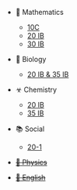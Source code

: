 * 🔢 Mathematics
  * [10C](https://drive.google.com/open?id=1UPnQliQN91uGohxgGtwHp52ol-u5pldl)
  * [20 IB](https://drive.google.com/open?id=1fptuYFs43zwE3G8ez8e6nALjE9XSb7_c)
  * [30 IB](math/30ib/index.md)
  
* 🔬 Biology
  * [20 IB & 35 IB](bio/2035ib/index.md)
* ☣ Chemistry
  * [20 IB](chem/20ib/index.md)
  * [35 IB](chem/35ib/index.md)

* 📚 Social
  * [20-1](social/20/index.md)

* [~~🏃 Physics~~][na]

* [~~💬 English~~][na]

[na]: unavailable.md
